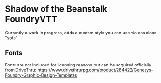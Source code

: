 # Shadow of the Beanstalk FoundryVTT
Currently a work in progress, adds a custom style you can use via css class "sotb"

## Fonts
Fonts are not included for licensing reasons but can be acquired officially from DriveThru: https://www.drivethrurpg.com/product/284422/Genesys-Foundry-Graphic-Design-Templates
